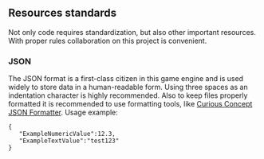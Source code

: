 ## Resources standards

Not only code requires standardization, but also other important resources. With proper rules collaboration on this project is convenient.

### JSON

The JSON format is a first-class citizen in this game engine and is used widely to store data in a human-readable form. Using three spaces as an indentation character is highly recommended. Also to keep files properly formatted it is recommended to use formatting tools, like [Curious Concept JSON Formatter](https://jsonformatter.curiousconcept.com/). Usage example:

```
{
   "ExampleNumericValue":12.3,
   "ExampleTextValue":"test123"
}
```